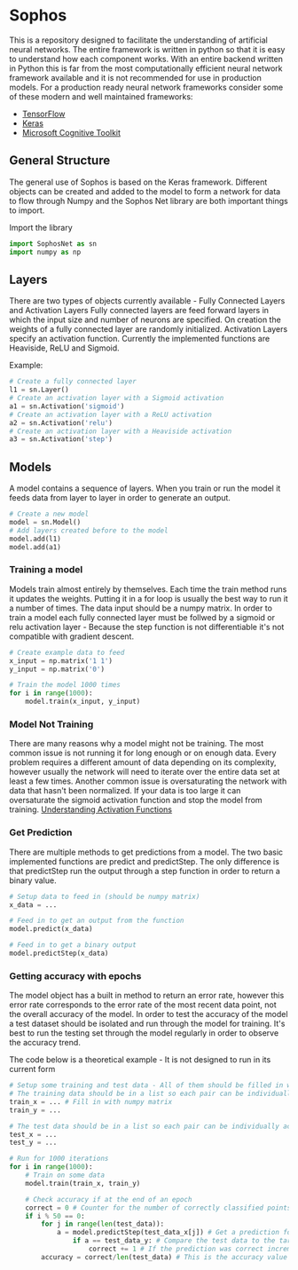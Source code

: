 # Sophos

This is a repository designed to facilitate the understanding of artificial neural networks. The entire framework is written in python so that it is easy to understand how each component works.
With an entire backend written in Python this is far from the most computationally efficient neural network framework available and it is not recommended for use in production models.
For a production ready neural network frameworks consider some of these modern and well maintained frameworks:
* [TensorFlow](https://www.tensorflow.org/)
* [Keras](https://keras.io/)
* [Microsoft Cognitive Toolkit](https://www.microsoft.com/en-us/cognitive-toolkit/)

## General Structure
The general use of Sophos is based on the Keras framework. Different objects can be created and added to the model to form a network for data to flow through
Numpy and the Sophos Net library are both important things to import.

Import the library
```python
import SophosNet as sn
import numpy as np
```

## Layers
There are two types of objects currently available - Fully Connected Layers and Activation Layers
Fully connected layers are feed forward layers in which the input size and number of neurons are specified. On creation the weights of a fully connected layer are randomly initialized.
Activation Layers specify an activation function. Currently the implemented functions are Heaviside, ReLU and Sigmoid.

Example:
```python
# Create a fully connected layer
l1 = sn.Layer()
# Create an activation layer with a Sigmoid activation
a1 = sn.Activation('sigmoid')
# Create an activation layer with a ReLU activation
a2 = sn.Activation('relu')
# Create an activation layer with a Heaviside activation
a3 = sn.Activation('step')
```

## Models
A model contains a sequence of layers. When you train or run the model it feeds data from layer to layer in order to generate an output.

```python
# Create a new model
model = sn.Model()
# Add layers created before to the model
model.add(l1)
model.add(a1)
```

### Training a model
Models train almost entirely by themselves. Each time the train method runs it updates the weights. Putting it in a for loop is usually the best way to run it a number of times. The data input should be a numpy matrix.
In order to train a model each fully connected layer must be follwed by a sigmoid or relu activation layer - Because the step function is not differentiable it's not compatible with gradient descent.

```python
# Create example data to feed
x_input = np.matrix('1 1')
y_input = np.matrix('0')

# Train the model 1000 times
for i in range(1000):
	model.train(x_input, y_input)
```


### Model Not Training
There are many reasons why a model might not be training.
The most common issue is not running it for long enough or on enough data. Every problem requires a different amount of data depending on its complexity, however usually the network will need to iterate over the entire data set at least a few times. 
Another common issue is oversaturating the network with data that hasn't been normalized. If your data is too large it can oversaturate the sigmoid activation function and stop the model from training.
[Understanding Activation Functions](https://github.com/hirshagarwal/Sophos/blob/master/Documentation/Activation.md)


### Get Prediction
There are multiple methods to get predictions from a model. The two basic implemented functions are predict and predictStep. The only difference is that predictStep run the output through a step function in order to return a binary value.

```python
# Setup data to feed in (should be numpy matrix)
x_data = ...

# Feed in to get an output from the function
model.predict(x_data)

# Feed in to get a binary output
model.predictStep(x_data)
```


### Getting accuracy with epochs
The model object has a built in method to return an error rate, however this error rate corresponds to the error rate of the most recent data point, not the overall accuracy of the model. In order to test the accuracy of the model a test dataset should be isolated and run through the model for training.
It's best to run the testing set through the model regularly in order to observe the accuracy trend. 

The code below is a theoretical example - It is not designed to run in its current form

```python
# Setup some training and test data - All of them should be filled in with a numpy matrix
# The training data should be in a list so each pair can be individuall accessed
train_x = ... # Fill in with numpy matrix
train_y = ...

# The test data should be in a list so each pair can be individually accessed
test_x = ...
test_y = ...

# Run for 1000 iterations
for i in range(1000):
	# Train on some data
	model.train(train_x, train_y)

	# Check accuracy if at the end of an epoch
	correct = 0 # Counter for the number of correctly classified points
	if i % 50 == 0:
		for j in range(len(test_data)):
			a = model.predictStep(test_data_x[j]) # Get a prediction for each point of test data
				if a == test_data_y: # Compare the test data to the target
					correct += 1 # If the prediction was correct increment the counter
		accuracy = correct/len(test_data) # This is the accuracy value
```